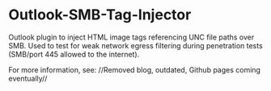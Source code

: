 # Outlook-SMB-Tag-Injector
Outlook plugin to inject HTML image tags referencing UNC file paths over SMB. Used to test for weak network egress filtering during penetration tests (SMB/port 445 allowed to the internet).

For more information, see: //Removed blog, outdated, Github pages coming eventually//
